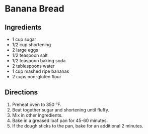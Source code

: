 # Banana Bread
## Ingredients
-   1 cup sugar
-   1/2 cup shortening
-   2 large eggs
-   1/2 teaspoon salt
-   1/2 teaspoon baking soda
-   2 tablespoons water
-   1 cup mashed ripe bananas
-   2 cups non-gluten flour

## Directions
1.  Preheat oven to 350 °F.
2.  Beat together sugar and shortening until fluffy.
3.  Mix in other ingredients.
4.  Bake in a greased loaf pan for 45-60 minutes.
5.  If the dough sticks to the pan, bake for an additional 2 minutes. 